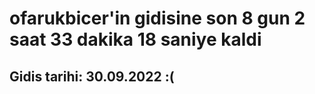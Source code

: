 # ofarukbicer'in gidisine son 8 gun 2 saat 33 dakika 18 saniye kaldi

## Gidis tarihi: 30.09.2022 :(
